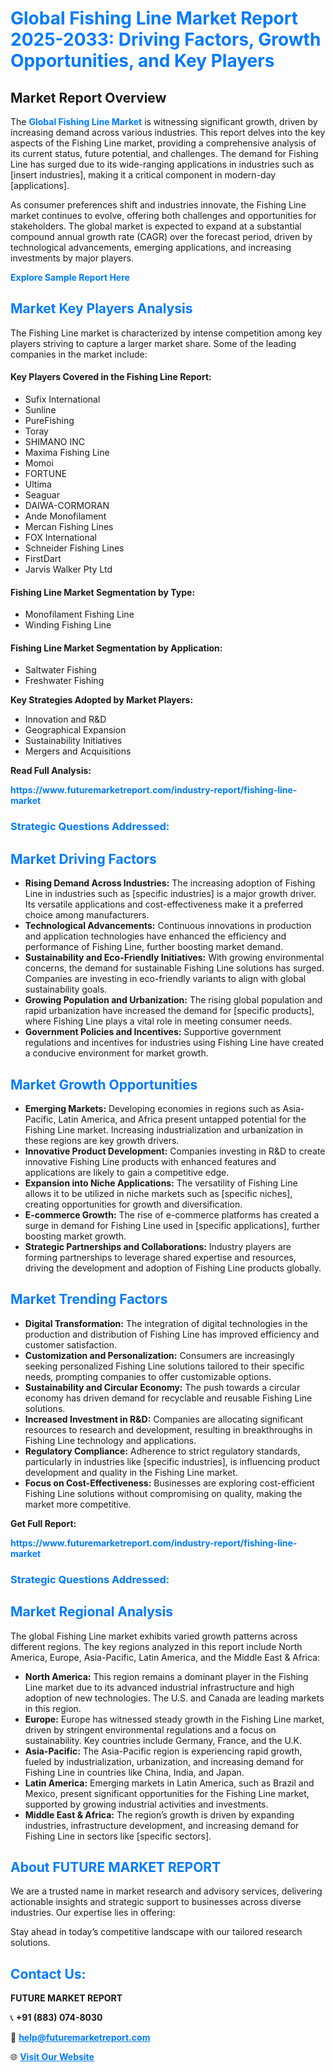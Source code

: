 <h1 style="color: #007BFF;">Global Fishing Line Market Report 2025-2033: Driving Factors, Growth Opportunities, and Key Players</h1>

<section id="overview">
<h2>Market Report Overview</h2>
<p>The <a href="https://www.futuremarketreport.com/industry-report/fishing-line-market" style="color: #007BFF; text-decoration: none;"><strong>Global Fishing Line Market</strong></a> is witnessing significant growth, driven by increasing demand across various industries. This report delves into the key aspects of the Fishing Line market, providing a comprehensive analysis of its current status, future potential, and challenges. The demand for Fishing Line has surged due to its wide-ranging applications in industries such as [insert industries], making it a critical component in modern-day [applications].</p>
<p>As consumer preferences shift and industries innovate, the Fishing Line market continues to evolve, offering both challenges and opportunities for stakeholders. The global market is expected to expand at a substantial compound annual growth rate (CAGR) over the forecast period, driven by technological advancements, emerging applications, and increasing investments by major players.</p>
</section>

<section id="overview">
<p><a href="https://www.futuremarketreport.com/request-sample/reportId=42611" style="color: #007BFF; text-decoration: none;"><strong>Explore Sample Report Here</strong></a></p>
</section>

<section id="key-players">
<h2 style="color: #007BFF;">Market Key Players Analysis</h2>
<p>The Fishing Line market is characterized by intense competition among key players striving to capture a larger market share. Some of the leading companies in the market include:</p>
<h4>Key Players Covered in the Fishing Line Report:</h4>
<ul><li>Sufix International</li><li>Sunline</li><li>PureFishing</li><li>Toray</li><li>SHIMANO INC</li><li>Maxima Fishing Line</li><li>Momoi</li><li>FORTUNE</li><li>Ultima</li><li>Seaguar</li><li>DAIWA-CORMORAN</li><li>Ande Monofilament</li><li>Mercan Fishing Lines</li><li>FOX International</li><li>Schneider Fishing Lines</li><li>FirstDart</li><li>Jarvis Walker Pty Ltd</li></ul>
<h4>Fishing Line Market Segmentation by Type:</h4>
<ul><li>Monofilament Fishing Line</li><li>Winding Fishing Line</li></ul>

<h4>Fishing Line Market Segmentation by Application:</h4>
<ul><li>Saltwater Fishing</li><li>Freshwater Fishing</li></ul>
<p><strong>Key Strategies Adopted by Market Players:</strong></p>
<ul>
<li>Innovation and R&D</li>
<li>Geographical Expansion</li>
<li>Sustainability Initiatives</li>
<li>Mergers and Acquisitions</li>
</ul>
</section>

<section>
<p><strong>Read Full Analysis: </strong></p><a href="https://www.futuremarketreport.com/industry-report/fishing-line-market" style="color: #007BFF; text-decoration: none;"><strong>https://www.futuremarketreport.com/industry-report/fishing-line-market</strong></a>
<h3 style="color: #007BFF;">Strategic Questions Addressed:</h3>
</section>

<section id="driving-factors">
<h2 style="color: #007BFF;">Market Driving Factors</h2>
<ul>
<li><strong>Rising Demand Across Industries:</strong> The increasing adoption of Fishing Line in industries such as [specific industries] is a major growth driver. Its versatile applications and cost-effectiveness make it a preferred choice among manufacturers.</li>
<li><strong>Technological Advancements:</strong> Continuous innovations in production and application technologies have enhanced the efficiency and performance of Fishing Line, further boosting market demand.</li>
<li><strong>Sustainability and Eco-Friendly Initiatives:</strong> With growing environmental concerns, the demand for sustainable Fishing Line solutions has surged. Companies are investing in eco-friendly variants to align with global sustainability goals.</li>
<li><strong>Growing Population and Urbanization:</strong> The rising global population and rapid urbanization have increased the demand for [specific products], where Fishing Line plays a vital role in meeting consumer needs.</li>
<li><strong>Government Policies and Incentives:</strong> Supportive government regulations and incentives for industries using Fishing Line have created a conducive environment for market growth.</li>
</ul>
</section>

<section id="growth-opportunities">
<h2 style="color: #007BFF;">Market Growth Opportunities</h2>
<ul>
<li><strong>Emerging Markets:</strong> Developing economies in regions such as Asia-Pacific, Latin America, and Africa present untapped potential for the Fishing Line market. Increasing industrialization and urbanization in these regions are key growth drivers.</li>
<li><strong>Innovative Product Development:</strong> Companies investing in R&D to create innovative Fishing Line products with enhanced features and applications are likely to gain a competitive edge.</li>
<li><strong>Expansion into Niche Applications:</strong> The versatility of Fishing Line allows it to be utilized in niche markets such as [specific niches], creating opportunities for growth and diversification.</li>
<li><strong>E-commerce Growth:</strong> The rise of e-commerce platforms has created a surge in demand for Fishing Line used in [specific applications], further boosting market growth.</li>
<li><strong>Strategic Partnerships and Collaborations:</strong> Industry players are forming partnerships to leverage shared expertise and resources, driving the development and adoption of Fishing Line products globally.</li>
</ul>
</section>

<section id="trending-factors">
<h2 style="color: #007BFF;">Market Trending Factors</h2>
<ul>
<li><strong>Digital Transformation:</strong> The integration of digital technologies in the production and distribution of Fishing Line has improved efficiency and customer satisfaction.</li>
<li><strong>Customization and Personalization:</strong> Consumers are increasingly seeking personalized Fishing Line solutions tailored to their specific needs, prompting companies to offer customizable options.</li>
<li><strong>Sustainability and Circular Economy:</strong> The push towards a circular economy has driven demand for recyclable and reusable Fishing Line solutions.</li>
<li><strong>Increased Investment in R&D:</strong> Companies are allocating significant resources to research and development, resulting in breakthroughs in Fishing Line technology and applications.</li>
<li><strong>Regulatory Compliance:</strong> Adherence to strict regulatory standards, particularly in industries like [specific industries], is influencing product development and quality in the Fishing Line market.</li>
<li><strong>Focus on Cost-Effectiveness:</strong> Businesses are exploring cost-efficient Fishing Line solutions without compromising on quality, making the market more competitive.</li>
</ul>
</section>

<section>
<p><strong>Get Full Report: </strong></p><a href="https://www.futuremarketreport.com/industry-report/fishing-line-market" style="color: #007BFF; text-decoration: none;"><strong>https://www.futuremarketreport.com/industry-report/fishing-line-market</strong></a>
<h3 style="color: #007BFF;">Strategic Questions Addressed:</h3>
</section>


<section id="regional-analysis">
<h2 style="color: #007BFF;">Market Regional Analysis</h2>
<p>The global Fishing Line market exhibits varied growth patterns across different regions. The key regions analyzed in this report include North America, Europe, Asia-Pacific, Latin America, and the Middle East & Africa:</p>
<ul>
<li><strong>North America:</strong> This region remains a dominant player in the Fishing Line market due to its advanced industrial infrastructure and high adoption of new technologies. The U.S. and Canada are leading markets in this region.</li>
<li><strong>Europe:</strong> Europe has witnessed steady growth in the Fishing Line market, driven by stringent environmental regulations and a focus on sustainability. Key countries include Germany, France, and the U.K.</li>
<li><strong>Asia-Pacific:</strong> The Asia-Pacific region is experiencing rapid growth, fueled by industrialization, urbanization, and increasing demand for Fishing Line in countries like China, India, and Japan.</li>
<li><strong>Latin America:</strong> Emerging markets in Latin America, such as Brazil and Mexico, present significant opportunities for the Fishing Line market, supported by growing industrial activities and investments.</li>
<li><strong>Middle East & Africa:</strong> The region’s growth is driven by expanding industries, infrastructure development, and increasing demand for Fishing Line in sectors like [specific sectors].</li>
</ul>
</section>

<footer>
<h2 style="color: #007BFF;">About FUTURE MARKET REPORT</h2>
<p>We are a trusted name in market research and advisory services, delivering actionable insights and strategic support to businesses across diverse industries. Our expertise lies in offering:</p>

<p>Stay ahead in today’s competitive landscape with our tailored research solutions.</p>

<h2 style="color: #007BFF;">Contact Us:</h2>
<p><strong>FUTURE MARKET REPORT</strong></p>
<p>📞 <strong>+91 (883) 074-8030</strong></p>
<p>📧 <strong><a href="mailto:help@futuremarketreport.com" style="color: #007BFF;">help@futuremarketreport.com</a></strong></p>
<p>🌐 <strong><a href="https://www.futuremarketreport.com/" style="color: #007BFF;">Visit Our Website</a></strong></p>
</footer>